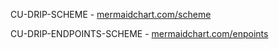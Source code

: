 CU-DRIP-SCHEME - [mermaidchart.com/scheme](https://www.mermaidchart.com/app/projects/f1c092b3-1194-451c-bf71-f63d3286a45e/diagrams/53ab36f0-8183-4759-b35f-8d7c292d60d6/version/v0.1/edit)

CU-DRIP-ENDPOINTS-SCHEME - [mermaidchart.com/enpoints](https://www.mermaidchart.com/app/projects/f1c092b3-1194-451c-bf71-f63d3286a45e/diagrams/edc3035e-fb28-4f03-8abe-732112e0942e/version/v0.1/edit)